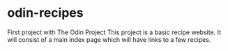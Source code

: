 # odin-recipes
First project with The Odin Project
This project is a basic recipe website. 
It will consist of a main index page which will have links to a few recipes.